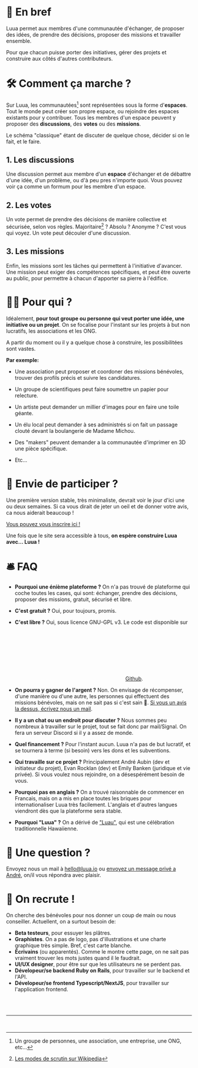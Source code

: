 
# 💃 En bref

<div class="hero">
<p>Luua permet aux membres d'une communautée d'échanger, de proposer des idées, de prendre des décisions, proposer des missions et travailler ensemble.</p>
<p>Pour que chacun puisse porter des initiatives, gérer des projets et construire aux côtés d'autres contributeurs.</p>
</div>

<!-- Si vous êtes familliers avec le développement informatique, vous pouvez voir ca comme un "Github" pour le monde physique. -->

# 🛠 Comment ça marche ?

Sur Luua, les communautées[^1] sont représentées sous la forme d'**espaces**. Tout le monde peut créer son propre espace, ou rejoindre des espaces existants pour y contribuer. Tous les membres d'un espace peuvent y proposer des **discussions**, des **votes** ou des **missions**.

Le schéma "classique" étant de discuter de quelque chose, décider si on le fait, et le faire.

## 1. Les discussions
Une discussion permet aux membre d'un **espace** d'échanger et de débattre d'une idée, d'un problème, ou d'à peu pres n'importe quoi. Vous pouvez voir ça comme un formum pour les membre d'un espace.

## 2. Les votes
Un vote permet de prendre des décisions de manière collective et sécurisée, selon vos règles. Majoritaire[^2] ? Absolu ? Anonyme ? C'est vous qui voyez. Un vote peut découler d'une discussion.

## 3. Les missions
Enfin, les missions sont les tâches qui permettent à l'initiative d'avancer.
Une mission peut exiger des compétences spécifiques, et peut être ouverte au public, pour permettre à chacun d'apporter sa pierre à l'édifice.


# 🧙🏼‍ Pour qui ?

Idéalement, **pour tout groupe ou personne qui veut porter une idée, une initiative ou un projet**.
On se focalise pour l'instant sur les projets à but non lucratifs, les associations et les ONG.

A partir du moment ou il y a quelque chose à construire, les possibilitées sont vastes.

**Par exemple:**

- Une association peut proposer et coordoner des missions bénévoles, trouver des profils précis et suivre les candidatures.

- Un groupe de scientifiques peut faire soumettre un papier pour relecture.

- Un artiste peut demander un millier d'images pour en faire une toile géante.

- Un élu local peut demander à ses administrés si on fait un passage clouté devant la boulangerie de Madame Michou.

- Des "makers" peuvent demander a la communautée d'imprimer en 3D une pièce spécifique.

- Etc...


# 👋 Envie de participer ?

Une première version stable, très minimaliste, devrait voir le jour d'ici une ou deux semaines. Si ca vous dirait de jeter un oeil et de donner votre avis, ca nous aiderait beaucoup !

[Vous pouvez vous inscrire ici !](https://forms.gle/baBm457sSXcpywn48)

Une fois que le site sera accessible à tous, **on espère construire Luua avec... Luua !**


# 🛎 FAQ

- **Pourquoi une énième plateforme ?**
On n'a pas trouvé de plateforme qui coche toutes les cases, qui sont: échanger, prendre des décisions, proposer des missions, gratuit, sécurisé et libre.

- **C'est gratuit ?**
Oui, pour toujours, promis.

- **C'est libre ?**
Oui, sous licence GNU-GPL v3. Le code est disponible sur <a href="https://github.com/{{ site.github_username }}"><svg class="svg-icon"><use xlink:href="{{ '/assets/minima-social-icons.svg#github' | relative_url }}"></use></svg><span class="username">Github</span></a>.

- **On pourra y gagner de l'argent ?**
Non. On envisage de récompenser, d'une manière ou d'une autre, les personnes qui effectuent des missions bénévoles, mais on ne sait pas si c'est sain 🤔. [Si vous un avis la dessus, écrivez nous un mail](mailto:hello@luua.io).

- **Il y a un chat ou un endroit pour discuter ?**
Nous sommes peu nombreux à travailler sur le projet, tout se fait donc par mail/Signal.
On fera un serveur Discord si il y a assez de monde.

- **Quel financement ?**
Pour l'instant aucun. Luua n'a pas de but lucratif, et se tournera à terme (si besoin) vers les dons et les subventions.

- **Qui travaille sur ce projet ?**
Principalement André Aubin (dev et initiateur du projet), Evan Rocklan (dev) et Emily Banken (juridique et vie privée).
Si vous voulez nous rejoindre, on a désespérément besoin de vous.

- **Pourquoi pas en anglais ?**
On a trouvé raisonnable de commencer en Francais, mais on a mis en place toutes les briques pour internationaliser Luua très facilement. L'anglais et d'autres langues viendront dès que la plateforme sera stable.

- **Pourquoi "Luua" ?**
On a dérivé de ["Luau"](https://youtu.be/r3JAM1nuNAk?t=20), qui est une célébration traditionnelle Hawaiienne.

# 🤔 Une question ?

Envoyez nous un mail à [hello@luua.io](mailto:hello@luua.io) ou [envoyez un message privé a André](https://twitter.com/lambda_2), on/il vous répondra avec plaisir.

# 🎢 On recrute !

On cherche des bénévoles pour nos donner un coup de main ou nous conseiller.
Actuellent, on a surtout besoin de:

- **Beta testeurs**, pour essuyer les plâtres.
- **Graphistes**. On a pas de logo, pas d'illustrations et une charte graphique très simple. Bref, c'est carte blanche.
- **Écrivains** (ou apparentés). Comme le montre cette page, on ne sait pas vraiment trouver les mots justes quand il le faudrait.
- **UI/UX designer**, pour être sur que les utilisateurs ne se perdent pas.
- **Dévelopeur/se backend Ruby on Rails**, pour travailler sur le backend et l'API.
- **Dévelopeur/se frontend Typescript/NextJS**, pour travailler sur l'application frontend.


<br/>
<br/>

--------

<br/>

[^1]: Un groupe de personnes, une association, une entreprise, une ONG, etc...
[^2]: [Les modes de scrutin sur Wikipedia](https://fr.wikipedia.org/wiki/Syst%C3%A8me_%C3%A9lectoral#Les_modes_de_scrutin_majoritaire)
